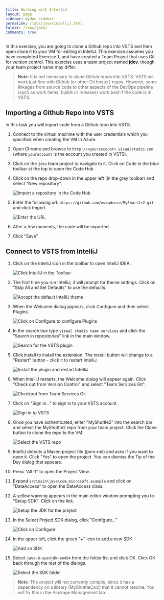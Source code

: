```yaml
---
title: Working with IntelliJ 
layout: page
sidebar: mydoc_sidebar
permalink: /labs/java/intellij.html
folder: /labs/java/
comments: true
---
```


In this exercise, you are going to clone a Github repo into VSTS and then open clone it to your VM for editing in IntelliJ.
This exercise assumes you have completed Exercise 1, and have created a Team Project that uses Git for version control. This exercise uses a team project named **jdev**, though your team project name may differ.

> **Note**: It is not necessary to clone Github repos into VSTS. VSTS will work just fine with Github (or other Git hoster) repos. However, some linkages from source code to other aspects of the DevOps pipeline (such as work items, builds or releases) work best if the code is in VSTS.

Importing a Github Repo into VSTS
---------------------------------

In this task you will import code from a Github repo into VSTS.

1. Connect to the virtual machine with the user credentials which you specified when creating the VM in Azure.
1. Open Chrome and browse to `http://<youraccount>.visualstudio.com` (where `youraccount` is the account you created in VSTS).
1. Click on the `jdev` team project to navigate to it. Click on Code in the blue toolbar at the top to open the Code Hub.
1. Click on the repo drop-down in the upper left (in the grey toolbar) and select "New repository".

    ![Import a repository in the Code Hub](images/intellij-git/import-repo.png "Import a repository in the Code Hub")

1. Enter the following url: `https://github.com/nwcadence/MyShuttle2.git` and click Import.

    ![Enter the URL](images/intellij-git/import-repo-url.png "Enter the URL")

1. After a few moments, the code will be imported.

1. Click "Save"

Connect to VSTS from IntelliJ
-----------------------------

1. Click on the IntelliJ icon in the toolbar to open IntellJ IDEA.

    ![Click IntelliJ in the Toolbar](images/intellij-git/click-intellij.png "Click IntelliJ in the Toolbar")

1. The first time you run IntelliJ, it will prompt for theme settings. Click on "Skip All and Set Defaults" to use the defaults.

    ![Accept the default IntelliJ theme](images/intellij-git/intellij-defaults.png "Accept the default IntelliJ theme")

1. When the Welcome dialog appears, click Configure and then select Plugins.

    ![Click on Configure to configure Plugins](images/intellij-git/intellij-config-plugins.png "Click on Configure to configure Plugins")

1. In the search box type `visual studio team services` and click the "Search in repositories" link in the main window.

    ![Search for the VSTS plugin](images/intellij-git/intellij-search-vsts.png "Search for the VSTS plugin")

1. Click install to install the extension. The install button will change to a "Restart" button - click it to restart IntelliJ.

    ![Install the plugin and restart IntelliJ](images/intellij-git/intellij-click-install.png "Install the plugin and restart IntelliJ")

1. When IntelliJ restarts, the Welcome dialog will appear again. Click "Check out from Version Control" and select "Team Services Git".

    ![Checkout from Team Services Git](images/intellij-git/intellij-open-from-vsts.png "Checkout from Team Services Git")

1. Click on "Sign in..." to sign in to your VSTS account.

    ![Sign in to VSTS](images/intellij-git/intellij-vsts-signin.png "Sign in to VSTS")

1. Once you have authenticated, enter "MyShuttle2" into the search bar and select the MyShuttle2 repo from your team project. Click the Clone button to clone the repo to the VM.

    ![Select the VSTS repo](images/intellij-git/intellij-select-repo.png "Select the VSTS repo")

1. IntelliJ detects a Maven project file (pom.xml) and asks if you want to open it. Click "Yes" to open the project. You can dismiss the Tip of the Day dialog that appears.

1. Press "Alt-1" to open the Project View.
1. Expand `src\main\java\com.microsoft.example` and click on "DataAccess" to open the DataAccess class.
1. A yellow warning appears in the main editor window prompting you to "Setup SDK". Click on the link.

    ![Setup the JDK for the project](images/intellij-git/intellij-setup-sdk.png "Setup the JDK for the project")

1. In the Select Project SDK dialog, click "Configure..."

    ![Click on Configure](images/intellij-git/intellij-jdk-configure.png "Click on Configure")

1. In the upper left, click the green "+" icon to add a new SDK.

    ![Add an SDK](images/intellij-git/intellij-add-sdk.png "Add an SDK")

1. Select `java-8-openjdk-amd64` from the folder list and click OK. Click OK back through the rest of the dialogs.

    ![Select the SDK folder](images/intellij-git/intellij-select-sdk.png "Select the SDK folder")

> **Note**: The project will not currently compile, since it has a dependency on a library (MyShuttleCalc) that it cannot resolve. You will fix this in the Package Management lab.